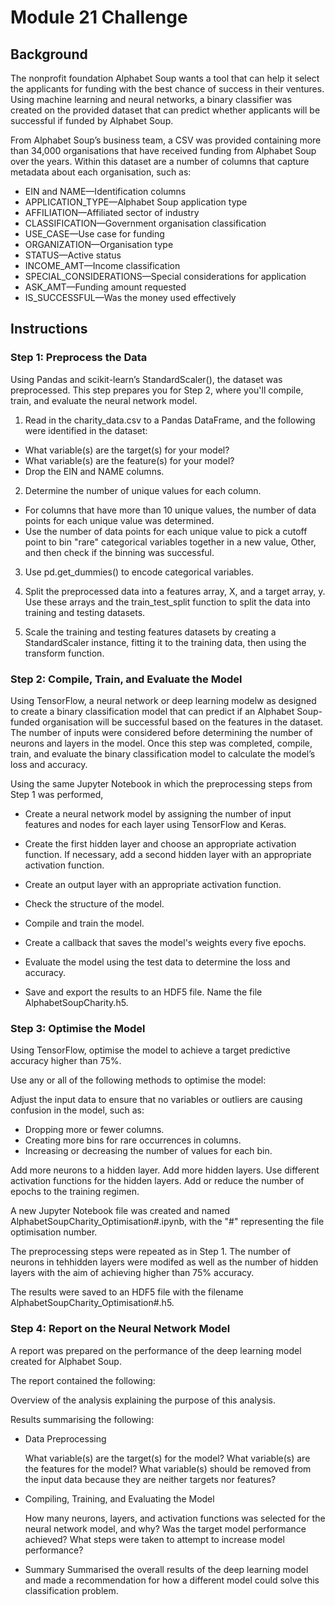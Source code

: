 # Module 21 Challenge

## Background

The nonprofit foundation Alphabet Soup wants a tool that can help it select the applicants for funding with the best chance of success in their ventures. Using machine learning and neural networks, a binary classifier was created on the provided dataset that can predict whether applicants will be successful if funded by Alphabet Soup.

From Alphabet Soup’s business team, a CSV was provided containing more than 34,000 organisations that have received funding from Alphabet Soup over the years. Within this dataset are a number of columns that capture metadata about each organisation, such as:

- EIN and NAME—Identification columns
- APPLICATION_TYPE—Alphabet Soup application type
- AFFILIATION—Affiliated sector of industry
- CLASSIFICATION—Government organisation classification
- USE_CASE—Use case for funding
- ORGANIZATION—Organisation type
- STATUS—Active status
- INCOME_AMT—Income classification
- SPECIAL_CONSIDERATIONS—Special considerations for application
- ASK_AMT—Funding amount requested
- IS_SUCCESSFUL—Was the money used effectively


## Instructions

### Step 1: Preprocess the Data
Using Pandas and scikit-learn’s StandardScaler(), the dataset was preprocessed. This step prepares you for Step 2, where you'll compile, train, and evaluate the neural network model.

1. Read in the charity_data.csv to a Pandas DataFrame, and the following were identified in the dataset:
  - What variable(s) are the target(s) for your model?
  - What variable(s) are the feature(s) for your model?
  - Drop the EIN and NAME columns.

2. Determine the number of unique values for each column.
  - For columns that have more than 10 unique values, the number of data points for each unique value was determined.
  - Use the number of data points for each unique value to pick a cutoff point to bin "rare" categorical variables together in a new value, Other, and then check if the binning was successful.

3. Use pd.get_dummies() to encode categorical variables.

4. Split the preprocessed data into a features array, X, and a target array, y. Use these arrays and the train_test_split function to split the data into training and testing datasets.

5. Scale the training and testing features datasets by creating a StandardScaler instance, fitting it to the training data, then using the transform function.

### Step 2: Compile, Train, and Evaluate the Model

Using TensorFlow, a neural network or deep learning modelw as designed to create a binary classification model that can predict if an Alphabet Soup-funded organisation will be successful based on the features in the dataset. The number of inputs were considered before determining the number of neurons and layers in the model. Once this step was completed, compile, train, and evaluate the binary classification model to calculate the model’s loss and accuracy.

Using the same Jupyter Notebook in which the preprocessing steps from Step 1 was performed,

  - Create a neural network model by assigning the number of input features and nodes for each layer using TensorFlow and Keras.

  - Create the first hidden layer and choose an appropriate activation function. If necessary, add a second hidden layer with an appropriate activation function.

  - Create an output layer with an appropriate activation function.

  - Check the structure of the model.

  - Compile and train the model.

  - Create a callback that saves the model's weights every five epochs.

  - Evaluate the model using the test data to determine the loss and accuracy.

  - Save and export the results to an HDF5 file. Name the file AlphabetSoupCharity.h5.

### Step 3: Optimise the Model

Using TensorFlow, optimise the model to achieve a target predictive accuracy higher than 75%.

Use any or all of the following methods to optimise the model:

Adjust the input data to ensure that no variables or outliers are causing confusion in the model, such as:
  - Dropping more or fewer columns.
  - Creating more bins for rare occurrences in columns.
  - Increasing or decreasing the number of values for each bin.

Add more neurons to a hidden layer.
Add more hidden layers.
Use different activation functions for the hidden layers.
Add or reduce the number of epochs to the training regimen.

A new Jupyter Notebook file was created and named AlphabetSoupCharity_Optimisation#.ipynb, with the "#" representing the file optimisation number.

The preprocessing steps were repeated as in Step 1. The number of neurons in tehhidden layers were modifed as well as the number of hidden layers with the aim of achieving higher than 75% accuracy.

The results were saved to an HDF5 file with the filename AlphabetSoupCharity_Optimisation#.h5.

### Step 4: Report on the Neural Network Model

A report was prepared on the performance of the deep learning model created for Alphabet Soup.

The report contained the following:

Overview of the analysis explaining the purpose of this analysis.

Results summarising the following:

- Data Preprocessing

  What variable(s) are the target(s) for the model?
  What variable(s) are the features for the model?
  What variable(s) should be removed from the input data because they are neither targets nor features?

- Compiling, Training, and Evaluating the Model

  How many neurons, layers, and activation functions was selected for the neural network model, and why?
  Was the target model performance achieved?
  What steps were taken to attempt to increase model performance?

- Summary
  Summarised the overall results of the deep learning model and made a recommendation for how a different model could solve this classification problem.
